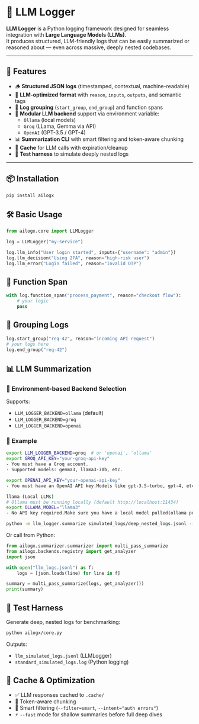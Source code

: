 # 🧠 LLM Logger

**LLM Logger** is a Python logging framework designed for seamless integration with **Large Language Models (LLMs)**.  
It produces structured, LLM-friendly logs that can be easily summarized or reasoned about — even across massive, deeply nested codebases.

---

## 🚀 Features

- 🪵 **Structured JSON logs** (timestamped, contextual, machine-readable)
- 🧠 **LLM-optimized format** with `reason`, `inputs`, `outputs`, and semantic tags
- 📂 **Log grouping** (`start_group`, `end_group`) and function spans
- 🔌 **Modular LLM backend** support via environment variable:
  - `Ollama` (local models)
  - `Groq` (LLama, Gemma via API)
  - `OpenAI` (GPT-3.5 / GPT-4)
- 📊 **Summarization CLI** with smart filtering and token-aware chunking
- 💾 **Cache** for LLM calls with expiration/cleanup
- 🧪 **Test harness** to simulate deeply nested logs

---

## 📦 Installation

```bash
pip install ailogx
```

## 🛠️ Basic Usage

```python
from ailogx.core import LLMLogger

log = LLMLogger("my-service")

log.llm_info("User login started", inputs={"username": "admin"})
log.llm_decision("Using 2FA", reason="high-risk user")
log.llm_error("Login failed", reason="Invalid OTP")
```

## 🔁 Function Span

```python
with log.function_span("process_payment", reason="checkout flow"):
    # your logic
    pass
```

## 📂 Grouping Logs

```python
log.start_group("req-42", reason="incoming API request")
# your logs here
log.end_group("req-42")
```

## 📊 LLM Summarization

### 🧠 Environment-based Backend Selection

Supports:

- `LLM_LOGGER_BACKEND=ollama` (default)
- `LLM_LOGGER_BACKEND=groq`
- `LLM_LOGGER_BACKEND=openai`

### 🧾 Example

```bash
export LLM_LOGGER_BACKEND=groq  # or 'openai', 'ollama'
export GROQ_API_KEY="your-groq-api-key"
- You must have a Groq account.
- Supported models: gemma3, llama3-70b, etc.

export OPENAI_API_KEY="your-openai-api-key"
- You must have an OpenAI API key.Models like gpt-3.5-turbo, gpt-4, etc. are supported.

llama (Local LLMs)
# Ollama must be running locally (default http://localhost:11434)
export OLLAMA_MODEL="llama3"
- No API key required.Make sure you have a local model pulled(ollama pull llama3).

python -m llm_logger.summarize simulated_logs/deep_nested_logs.jsonl --filter=smart --fast
```

Or call from Python:

```python
from ailogx.summarizer.summarizer import multi_pass_summarize
from ailogx.backends.registry import get_analyzer
import json

with open("llm_logs.jsonl") as f:
    logs = [json.loads(line) for line in f]

summary = multi_pass_summarize(logs, get_analyzer())
print(summary)
```

## 🧪 Test Harness

Generate deep, nested logs for benchmarking:

```bash
python ailogx/core.py
```

Outputs:

- `llm_simulated_logs.jsonl` (LLMLogger)
- `standard_simulated_logs.log` (Python logging)

## 🔁 Cache & Optimization

- ✅ LLM responses cached to `.cache/`
- 🧠 Token-aware chunking
- 🔎 Smart filtering (`--filter=smart`, `--intent="auth errors"`)
- ⚡ `--fast` mode for shallow summaries before full deep dives